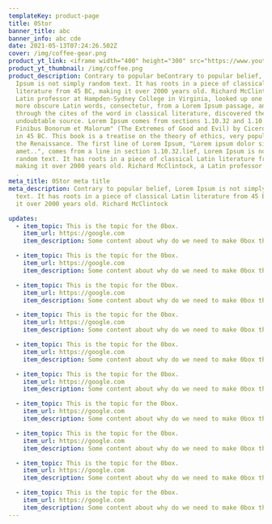 ```yaml
---
templateKey: product-page
title: 0Stor
banner_title: abc
banner_info: abc cde
date: 2021-05-13T07:24:26.502Z
cover: /img/coffee-gear.png
product_yt_link: <iframe width="400" height="300" src="https://www.youtube.com/embed/GvhMEC4VN_8" title="YouTube video player" frameborder="0" allow="accelerometer; autoplay; clipboard-write; encrypted-media; gyroscope; picture-in-picture" allowfullscreen></iframe>
product_yt_thumbnail: /img/coffee.png
product_description: Contrary to popular beContrary to popular belief, Lorem
  Ipsum is not simply random text. It has roots in a piece of classical Latin
  literature from 45 BC, making it over 2000 years old. Richard McClintock, a
  Latin professor at Hampden-Sydney College in Virginia, looked up one of the
  more obscure Latin words, consectetur, from a Lorem Ipsum passage, and going
  through the cites of the word in classical literature, discovered the
  undoubtable source. Lorem Ipsum comes from sections 1.10.32 and 1.10.33 of "de
  Finibus Bonorum et Malorum" (The Extremes of Good and Evil) by Cicero, written
  in 45 BC. This book is a treatise on the theory of ethics, very popular during
  the Renaissance. The first line of Lorem Ipsum, "Lorem ipsum dolor sit
  amet..", comes from a line in section 1.10.32.lief, Lorem Ipsum is not simply
  random text. It has roots in a piece of classical Latin literature from 45 BC,
  making it over 2000 years old. Richard McClintock, a Latin professor at
  .
meta_title: 0Stor meta title
meta_description: Contrary to popular belief, Lorem Ipsum is not simply random
  text. It has roots in a piece of classical Latin literature from 45 BC, making
  it over 2000 years old. Richard McClintock

updates:
  - item_topic: This is the topic for the 0box.
    item_url: https://google.com
    item_description: Some content about why do we need to make 0box this and with that.

  - item_topic: This is the topic for the 0box.
    item_url: https://google.com
    item_description: Some content about why do we need to make 0box this and with that.

  - item_topic: This is the topic for the 0box.
    item_url: https://google.com
    item_description: Some content about why do we need to make 0box this and with that.

  - item_topic: This is the topic for the 0box.
    item_url: https://google.com
    item_description: Some content about why do we need to make 0box this and with that.

  - item_topic: This is the topic for the 0box.
    item_url: https://google.com
    item_description: Some content about why do we need to make 0box this and with that.

  - item_topic: This is the topic for the 0box.
    item_url: https://google.com
    item_description: Some content about why do we need to make 0box this and with that.

  - item_topic: This is the topic for the 0box.
    item_url: https://google.com
    item_description: Some content about why do we need to make 0box this and with that.

  - item_topic: This is the topic for the 0box.
    item_url: https://google.com
    item_description: Some content about why do we need to make 0box this and with that.

  - item_topic: This is the topic for the 0box.
    item_url: https://google.com
    item_description: Some content about why do we need to make 0box this and with that.

  - item_topic: This is the topic for the 0box.
    item_url: https://google.com
    item_description: Some content about why do we need to make 0box this and with that.
---
```

